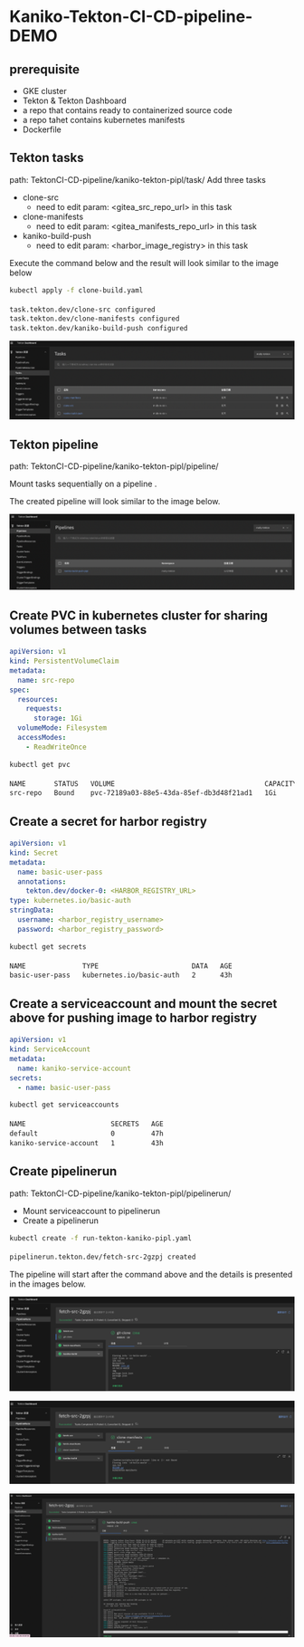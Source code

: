 # Kaniko-Tekton-CI-CD-pipeline-DEMO

## prerequisite
- GKE cluster
- Tekton & Tekton Dashboard
- a repo that contains ready to containerized source code 
- a repo tahet contains kubernetes manifests
- Dockerfile

## Tekton tasks
path: TektonCI-CD-pipeline/kaniko-tekton-pipl/task/
Add three tasks
- clone-src
    - need to edit param: <gitea_src_repo_url> in this task 
- clone-manifests
    - need to edit param: <gitea_manifests_repo_url> in this task 
- kaniko-build-push
    - need to edit param: <harbor_image_registry> in this task 

Execute the command below and the result will look similar to the image below

```bash
kubectl apply -f clone-build.yaml 

task.tekton.dev/clone-src configured
task.tekton.dev/clone-manifests configured
task.tekton.dev/kaniko-build-push configured
```

![tekton-tasks](https://github.com/MollyH1391/TektonCI-CD-pipeline/blob/79a575283f8c303dd90558d3bdca1846dc6b019d/kaniko-tekton-pipl/GUI/task.png)

## Tekton pipeline
path: TektonCI-CD-pipeline/kaniko-tekton-pipl/pipeline/

Mount tasks sequentially on a pipeline .

The created pipeline will look similar to the image below.

![tekton-pipeline](https://github.com/MollyH1391/TektonCI-CD-pipeline/blob/aeba8e5bed5226866e61ad384b8b11dc33ec022c/kaniko-tekton-pipl/GUI/pipl.png)

## Create PVC in kubernetes cluster for sharing volumes between tasks
```yaml
apiVersion: v1
kind: PersistentVolumeClaim
metadata:
  name: src-repo
spec:
  resources:
    requests:
      storage: 1Gi
  volumeMode: Filesystem
  accessModes:
    - ReadWriteOnce
```

```bash
kubectl get pvc

NAME       STATUS   VOLUME                                     CAPACITY   ACCESS MODES   STORAGECLASS   AGE
src-repo   Bound    pvc-72189a03-88e5-43da-85ef-db3d48f21ad1   1Gi        RWO            standard       47h
```

## Create a secret for harbor registry
```yaml
apiVersion: v1
kind: Secret
metadata:
  name: basic-user-pass
  annotations:
    tekton.dev/docker-0: <HARBOR_REGISTRY_URL>
type: kubernetes.io/basic-auth
stringData:
  username: <harbor_registry_username>
  password: <harbor_registry_password>
```

```bash
kubectl get secrets

NAME              TYPE                       DATA   AGE
basic-user-pass   kubernetes.io/basic-auth   2      43h
```

## Create a serviceaccount and mount the secret above for pushing image to harbor registry
```yaml
apiVersion: v1
kind: ServiceAccount
metadata:
  name: kaniko-service-account
secrets:
  - name: basic-user-pass
```

```bash
kubectl get serviceaccounts

NAME                     SECRETS   AGE
default                  0         47h
kaniko-service-account   1         43h
```

## Create pipelinerun
path: TektonCI-CD-pipeline/kaniko-tekton-pipl/pipelinerun/

- Mount serviceaccount to pipelinerun
- Create a pipelinerun

```bash
kubectl create -f run-tekton-kaniko-pipl.yaml

pipelinerun.tekton.dev/fetch-src-2gzpj created
```

The pipeline will start after the command above and the details is presented in the images below.

![tekton-pipelinerun-first-step](https://github.com/MollyH1391/TektonCI-CD-pipeline/blob/aeba8e5bed5226866e61ad384b8b11dc33ec022c/kaniko-tekton-pipl/GUI/pipe01.png)

![tekton-pipelinerun-second-step](https://github.com/MollyH1391/TektonCI-CD-pipeline/blob/aeba8e5bed5226866e61ad384b8b11dc33ec022c/kaniko-tekton-pipl/GUI/pipl02.png)

![tekton-pipelinerun-thrid-step](https://github.com/MollyH1391/TektonCI-CD-pipeline/blob/aeba8e5bed5226866e61ad384b8b11dc33ec022c/kaniko-tekton-pipl/GUI/pipl03.png)




